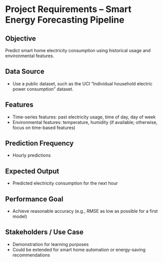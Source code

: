 # Project Requirements – Smart Energy Forecasting Pipeline

## Objective
Predict smart home electricity consumption using historical usage and environmental features.

## Data Source
- Use a public dataset, such as the UCI “Individual household electric power consumption” dataset.

## Features
- Time-series features: past electricity usage, time of day, day of week
- Environmental features: temperature, humidity (if available; otherwise, focus on time-based features)

## Prediction Frequency
- Hourly predictions

## Expected Output
- Predicted electricity consumption for the next hour

## Performance Goal
- Achieve reasonable accuracy (e.g., RMSE as low as possible for a first model)

## Stakeholders / Use Case
- Demonstration for learning purposes
- Could be extended for smart home automation or energy-saving recommendations 